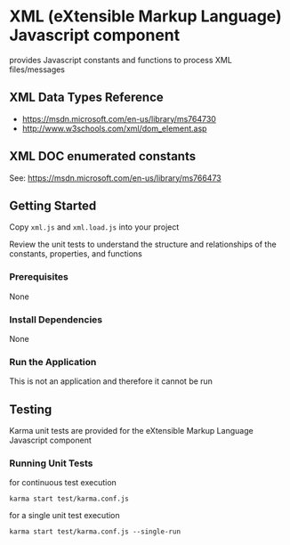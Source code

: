 # XML (eXtensible Markup Language) Javascript component
provides Javascript constants and functions to process XML files/messages

## XML Data Types Reference
* https://msdn.microsoft.com/en-us/library/ms764730
* http://www.w3schools.com/xml/dom_element.asp

## XML DOC enumerated constants
See: https://msdn.microsoft.com/en-us/library/ms766473

## Getting Started

Copy `xml.js` and `xml.load.js` into your project

Review the unit tests to understand the structure and relationships of the constants, properties, and functions

### Prerequisites

None

### Install Dependencies

None

### Run the Application

This is not an application and therefore it cannot be run

## Testing

Karma unit tests are provided for the eXtensible Markup Language Javascript component

### Running Unit Tests

for continuous test execution

```
karma start test/karma.conf.js
```

for a single unit test execution

```
karma start test/karma.conf.js --single-run
```
